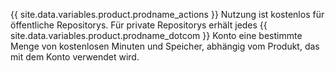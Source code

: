 {{ site.data.variables.product.prodname_actions }} Nutzung ist kostenlos für öffentliche Repositorys. Für private Repositorys erhält jedes {{ site.data.variables.product.prodname_dotcom }} Konto eine bestimmte Menge von kostenlosen Minuten und Speicher, abhängig vom Produkt, das mit dem Konto verwendet wird.

